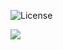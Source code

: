 ![License](https://img.shields.io/badge/license-MIT-blue.svg)

<img src="https://media1.tenor.com/m/xGCyeGx8YpsAAAAd/slip-mood.gif">
